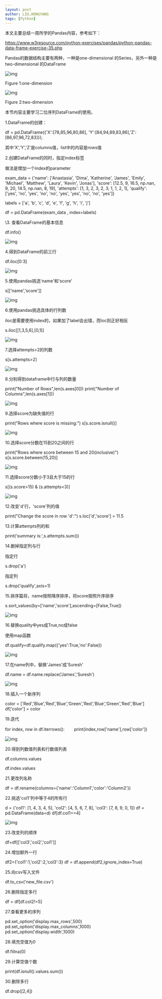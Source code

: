 ```yaml
---
layout: post
author: LIU,HONGYANG
tags: [Python]
---
```






本文主要总结一周所学的Pandas内容，参考如下：

https://www.w3resource.com/python-exercises/pandas/python-pandas-data-frame-exercise-35.php

Pandas的数据结构主要有两种，一种是one-dimensional 的Series，另外一种是two-dimensional 的DataFrame

![img](https://tva1.sinaimg.cn/large/007S8ZIlgy1gfrloi15evj306m054glj.jpg)

 

Figure 1:one-dimension

![img](https://tva1.sinaimg.cn/large/007S8ZIlgy1gfrlomqi1zj30cg06e0t8.jpg)

 

 Figure 2:two-dimension

 

本节内容主要学习二位序列DataFrame的使用。

1.DataFrame的创建：

df = pd.DataFrame({'X':[78,85,96,80,86], 'Y':[84,94,89,83,86],'Z':[86,97,96,72,83]});

其中'X','Y','Z'是columns值，list中的内容是rows值

2.创建DataFrame的同时，指定index标签

做法是增加一个index的parameter

exam_data = {'name': ['Anastasia', 'Dima', 'Katherine', 'James', 'Emily', 'Michael', 'Matthew', 'Laura', 'Kevin', 'Jonas'], 'score': [12.5, 9, 16.5, np.nan, 9, 20, 14.5, np.nan, 8, 19], 'attempts': [1, 3, 2, 3, 2, 3, 1, 1, 2, 1], 'qualify': ['yes', 'no', 'yes', 'no', 'no', 'yes', 'yes', 'no', 'no', 'yes']}

labels = ['a', 'b', 'c', 'd', 'e', 'f', 'g', 'h', 'i', 'j']

df = pd.DataFrame(exam_data , index=labels)

 

\3. 查看DataFrame的基本信息

df.info()

![img](https://tva1.sinaimg.cn/large/007S8ZIlgy1gfrlory9i9j30fa05amxq.jpg)

 

 

4.得到DataFrame的前三行

df.iloc[0:3]

![img](https://tva1.sinaimg.cn/large/007S8ZIlgy1gfrlouqaplj30ea060t8y.jpg)

 

 

5.使用pandas挑选'name'和'score'

s[['name','score']]

![img](https://tva1.sinaimg.cn/large/007S8ZIlgy1gfrloy0prfj308q0fkq3l.jpg)

 

 6.使用pandas挑选具体的行列数

iloc是需要使用index的，如果加了label会出错，而loc则正好相反

s.iloc[[1,3,5,6],[0,1]]

![img](https://tva1.sinaimg.cn/large/007S8ZIlgy1gfrlp1qnlej30800783yn.jpg)

 

 7.选择attempts>2的列数

s[s.attempts>2]

![img](https://tva1.sinaimg.cn/large/007S8ZIlgy1gfrlptcj9hj30dg060t8x.jpg)

 

 

8.分别得到dataframe中行与列的数量

print("Number of Rows",len(s.axes[0]))
print("Number of Columns",len(s.axes[1]))

![img](https://tva1.sinaimg.cn/large/007S8ZIlgy1gfrlprfoowj308s024747.jpg)

 

 

9.选择score为缺失值的行

print("Rows where score is missing:")
s[s.score.isnull()]

![img](https://tva1.sinaimg.cn/large/007S8ZIlgy1gfrlpp5fdgj30cu04et8r.jpg)

 

 

 

10.选择score分数在15到20之间的行

print("Rows where score between 15 and 20(inclusive)")
s[s.score.between(15,20)]

 

![img](https://tva1.sinaimg.cn/large/007S8ZIlgy1gfrlpn611jj30dm05wweq.jpg)

 

 

11.选择score分数小于3且大于15的行

s[(s.score>15) & (s.attempts<3)]

![img](https://tva1.sinaimg.cn/large/007S8ZIlgy1gfrlpkw9x5j30e204qglq.jpg)

 

 12.改变'd'行，'score'列的值

print("Change the score in row 'd':")
s.loc['d','score'] = 11.5

 

13.计算attempts列的和

print('summary is:',s.attempts.sum())

 

14.删掉指定列与行

指定行

s.drop('a')

指定列

s.drop('qualify',axis=1)

 

15.排序篇将，name按照降序排序，将score按照升序排序

s.sort_values(by=['name','score'],ascending=[False,True])

![img](https://tva1.sinaimg.cn/large/007S8ZIlgy1gfrlpikzt3j30ba0feaau.jpg)

 

 

 

16.替换quality中yes成True,no成false

使用map函数

df.qualify=df.qualify.map({'yes':True,'no':False})

![img](https://tva1.sinaimg.cn/large/007S8ZIlgy1gfrlph6yp1j30ek0fkq3z.jpg)

 

 

17.在name列中，替换'James'成'Suresh'

df.name = df.name.replace('James','Suresh')

![img](https://tva1.sinaimg.cn/large/007S8ZIlgy1gfrlpdit7aj30eu0fwwfi.jpg)

 

 

18.插入一个新序列

color = ['Red','Blue','Red','Blue','Green','Red','Blue','Green','Red','Blue']
df['color'] = color

 

19.迭代

for index, row in df.iterrows():
　　print(index,row['name'],row['color'])

![img](https://tva1.sinaimg.cn/large/007S8ZIlgy1gfrlpaibfej306g07ot91.jpg)

 

 20.得到列数值列表和行数值列表

 

df.columns.values

df.index.values

 

21.更改列名称

df = df.rename(columns={'name':'Column1','color':'Column2'})

 

 

22.挑选'col1'列中等于4的所有行

d = {'col1': [1, 4, 3, 4, 5], 'col2': [4, 5, 6, 7, 8], 'col3': [7, 8, 9, 0, 1]}
df = pd.DataFrame(data=d)
df[df.col1==4]

 

![img](https://tva1.sinaimg.cn/large/007S8ZIlgy1gfrlp6b2dvj3082048q2u.jpg)

 

 

23.改变列的顺序

df=df[['col3','col2','col1']]

 

24.增加额外一行

df2={'col1':1,'col2':2,'col3':3}
df = df.append(df2,ignore_index=True)

 

25.向csv写入文件

df.to_csv('new_file.csv')

 

26.删除指定多行

df = df[df.col2!=5]

 

27.查看更多的序列

pd.set_option('display.max_rows',500)
pd.set_option('display.max_columns',1000)
pd.set_option('display.width',1000)

 

28.填充空值为0

df.fillna(0)

 

29.计算空值个数

print(df.isnull().values.sum())

 

30.删除多行

df.drop([2,4])

 